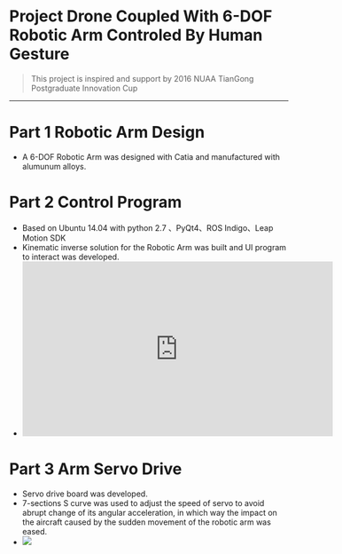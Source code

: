 # Project Drone Coupled With 6-DOF Robotic Arm Controled By Human Gesture
> This project is inspired and support by 2016 NUAA TianGong Postgraduate Innovation Cup

---

# Part 1 Robotic Arm Design
+ A 6-DOF Robotic Arm was designed with Catia and manufactured with alumunum alloys.

# Part 2 Control Program
+ Based on Ubuntu 14.04 with python 2.7 、PyQt4、ROS Indigo、Leap Motion SDK
+ Kinematic inverse solution for the Robotic Arm was built and UI program to interact was developed.
+ <iframe width="560" height="315" src="https://www.youtube.com/embed/pT87frJrrzI" frameborder="0" allowfullscreen></iframe>

# Part 3 Arm Servo Drive
+ Servo drive board was developed.
+ 7-sections S curve was used to adjust the speed of servo to avoid abrupt change of its angular acceleration, in which way the impact on the aircraft caused by the sudden movement of the robotic arm was eased.
+ ![](S-Curve.png)
